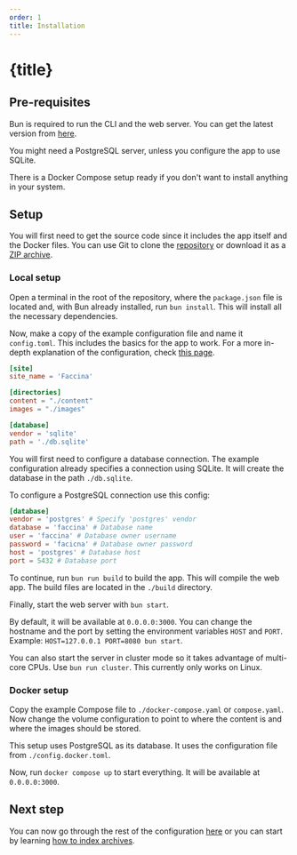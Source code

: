```yaml
---
order: 1
title: Installation
---
```


# {title}

## Pre-requisites

Bun is required to run the CLI and the web server. You can get the latest version from [here](https://bun.sh).

You might need a PostgreSQL server, unless you configure the app to use SQLite.

There is a Docker Compose setup ready if you don't want to install anything in your system.

## Setup

You will first need to get the source code since it includes the app itself and the Docker files. You can use Git to clone the [repository](https://github.com/LetrixZ/faccina) or download it as a [ZIP archive](https://github.com/LetrixZ/faccina/archive/refs/heads/main.zip).

### Local setup

Open a terminal in the root of the repository, where the `package.json` file is located and, with Bun already installed, run `bun install`. This will install all the necessary dependencies.

Now, make a copy of the example configuration file and name it `config.toml`. This includes the basics for the app to work. For a more in-depth explanation of the configuration, check [this page](/main/config).

```toml
[site]
site_name = 'Faccina'

[directories]
content = "./content"
images = "./images"

[database]
vendor = 'sqlite'
path = './db.sqlite'
```

You will first need to configure a database connection. The example configuration already specifies a connection using SQLite. It will create the database in the path `./db.sqlite`.

To configure a PostgreSQL connection use this config:

```toml
[database]
vendor = 'postgres' # Specify 'postgres' vendor
database = 'faccina' # Database name
user = 'faccina' # Database owner username
password = 'facicna' # Database owner password
host = 'postgres' # Database host
port = 5432 # Database port
```

To continue, run `bun run build` to build the app. This will compile the web app. The build files are located in the `./build` directory.

Finally, start the web server with `bun start`.

By default, it will be available at `0.0.0.0:3000`. You can change the hostname and the port by setting the environment variables `HOST` and `PORT`. Example: `HOST=127.0.0.1 PORT=8080 bun start`.

You can also start the server in cluster mode so it takes advantage of multi-core CPUs. Use `bun run cluster`. This currently only works on Linux.

### Docker setup

Copy the example Compose file to `./docker-compose.yaml` or `compose.yaml`. Now change the volume configuration to point to where the content is and where the images should be stored.

This setup uses PostgreSQL as its database. It uses the configuration file from `./config.docker.toml`.

Now, run `docker compose up` to start everything. It will be available at `0.0.0.0:3000`.

## Next step

You can now go through the rest of the configuration [here](/main/config) or you can start by learning [how to index archives](/cli/index-archives).
